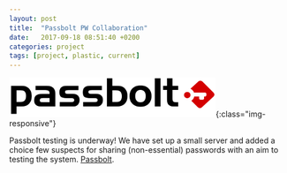 ```yaml
---
layout: post
title:  "Passbolt PW Collaboration"
date:   2017-09-18 08:51:40 +0200
categories: project
tags: [project, plastic, current]
---
```

![PassBolt](/assets/passbolt_logo.png){:class="img-responsive"}

Passbolt testing is underway! We have set up a small server and added a choice few suspects for sharing (non-essential) passwords with an aim to testing the system. [Passbolt](https://www.passbolt.com/).